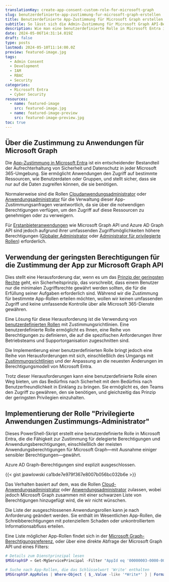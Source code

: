 ```yaml
---
translationKey: create-app-consent-custom-role-for-microsoft-graph
slug: benutzerdefinierte-app-zustimmung-fur-microsoft-graph-erstellen
title: Benutzerdefinierte App-Zustimmung für Microsoft Graph erstellen
subtitle: So lässt sich die Admin-Zustimmung für Microsoft Graph API-Berechtigungen sicher delegieren
description: Wie man eine benutzerdefinierte Rolle in Microsoft Entra implementiert, um die Admin-Zustimmung für Microsoft Graph API-Berechtigungen zu delegieren.
date: 2024-05-06T14:31:14.019Z
draft: false
type: posts
lastmod: 2024-05-10T11:14:00.0Z
preview: featured-image.jpg
tags:
  - Admin Consent
  - Development
  - IAM
  - RBAC
  - Security
categories:
  - Microsoft Entra
  - Cyber Security
resources:
  - name: featured-image
    src: featured-image.jpg
  - name: featured-image-preview
    src: featured-image-preview.jpg
toc: true
---
```


## Über die Zustimmung zu Anwendungen für Microsoft Graph

Die [App-Zustimmung in Microsoft Entra](https://learn.microsoft.com/de-de/entra/identity-platform/application-consent-experience) ist ein entscheidender Bestandteil der Aufrechterhaltung von Sicherheit und Datenschutz in jeder Microsoft 365-Umgebung. Sie ermöglicht Anwendungen den Zugriff auf bestimmte Ressourcen, wie Benutzerdaten oder Gruppen, und stellt sicher, dass sie nur auf die Daten zugreifen können, die sie benötigen.

Normalerweise sind die Rollen [Cloudanwendungsadministrator](https://learn.microsoft.com/de-de/entra/identity/role-based-access-control/permissions-reference#cloud-application-administrator) oder [Anwendungsadministrator](https://learn.microsoft.com/de-de/entra/identity/role-based-access-control/permissions-reference#application-administrator) für die Verwaltung dieser App-Zustimmungsanfragen verantwortlich, da sie über die notwendigen Berechtigungen verfügen, um den Zugriff auf diese Ressourcen zu genehmigen oder zu verweigern.

Für [Erstanbieteranwendungen](https://learn.microsoft.com/de-de/troubleshoot/azure/entra/entra-id/governance/verify-first-party-apps-sign-in) wie Microsoft Graph API und Azure AD Graph API sind jedoch aufgrund ihrer umfassenden Zugriffsmöglichkeiten höhere Berechtigungen ([Globaler Administrator](https://learn.microsoft.com/de-de/entra/identity/role-based-access-control/permissions-reference#global-administrator) oder [Administrator für privilegierte Rollen](https://learn.microsoft.com/de-de/entra/identity/role-based-access-control/permissions-reference#privileged-role-administrator)) erforderlich.

## Verwendung der geringsten Berechtigungen für die Zustimmung der App zur Microsoft Graph API

Dies stellt eine Herausforderung dar, wenn es um das [Prinzip der geringsten Rechte](https://learn.microsoft.com/de-de/entra/identity-platform/secure-least-privileged-access) geht, ein Sicherheitsprinzip, das vorschreibt, dass einem Benutzer nur die minimalen Zugriffsrechte gewährt werden sollten, die für die Erfüllung seiner Aufgaben erforderlich sind. Während wir die Zustimmung für bestimmte App-Rollen erteilen möchten, wollen wir keinen umfassenden Zugriff und keine umfassende Kontrolle über alle Microsoft 365-Dienste gewähren.

Eine Lösung für diese Herausforderung ist die Verwendung von [benutzerdefinierten Rollen](https://learn.microsoft.com/de-de/entra/identity/role-based-access-control/custom-create) mit Zustimmungsrichtlinien. Eine benutzerdefinierte Rolle ermöglicht es Ihnen, eine Reihe von Berechtigungen zu definieren, die auf die spezifischen Anforderungen Ihrer Betriebsteams und Supportorganisation zugeschnitten sind.

Die Implementierung einer benutzerdefinierten Rolle bringt jedoch eine Reihe von Herausforderungen mit sich, einschließlich des Umgangs mit [Zustimmungsrichtlinien](https://learn.microsoft.com/de-de/entra/identity/enterprise-apps/manage-app-consent-policies) und der Anpassung an die neuesten Änderungen im Berechtigungsmodell von Microsoft Entra.

Trotz dieser Herausforderungen kann eine benutzerdefinierte Rolle einen Weg bieten, um das Bedürfnis nach Sicherheit mit dem Bedürfnis nach Benutzerfreundlichkeit in Einklang zu bringen. Sie ermöglicht es, den Teams den Zugriff zu gewähren, den sie benötigen, und gleichzeitig das Prinzip der geringsten Privilegien einzuhalten.

## Implementierung der Rolle "Privilegierte Anwendungen Zustimmungs-Administrator"

Dieses PowerShell-Skript erstellt eine benutzerdefinierte Rolle in Microsoft Entra, die die Fähigkeit zur Zustimmung für delegierte Berechtigungen und Anwendungsberechtigungen, einschließlich der meisten Anwendungsberechtigungen für Microsoft Graph—mit Ausnahme einiger sensibler Berechtigungen—gewährt.

Azure AD Graph-Berechtigungen sind explizit ausgeschlossen.

{{< gist jpawlowski ca1bde7e979f367e8007b056bc032b6e >}}

Das Verhalten basiert auf dem, was die Rollen [Cloud-Anwendungsadministrator](https://learn.microsoft.com/de-de/entra/identity/role-based-access-control/permissions-reference#cloud-application-administrator) oder [Anwendungsadministrator](https://learn.microsoft.com/de-de/entra/identity/role-based-access-control/permissions-reference#application-administrator) zulassen, wobei jedoch Microsoft Graph zusammen mit einer schwarzen Liste von Berechtigungen hinzugefügt wird, die wir nicht wünschen.

Die Liste der ausgeschlossenen Anwendungsrollen kann je nach Anforderung geändert werden. Sie enthält im Wesentlichen App-Rollen, die Schreibberechtigungen mit potenziellem Schaden oder unkontrolliertem Informationsabfluss erteilen.

Eine Liste möglicher App-Rollen findet sich in der [Microsoft Graph-Berechtigungsreferenz](https://learn.microsoft.com/de-de/graph/permissions-reference), oder über eine direkte Abfrage der Microsoft Graph API und eines Filters:

````powershell
# Details zum Dienstprinzipal lesen
$MSGraphSP = Get-MgServicePrincipal -Filter "AppId eq '00000003-0000-0000-c000-000000000000'"

# Suche nach App-Rollen, die das Schlüsselwort 'Write' enthalten
$MSGraphSP.AppRoles | Where-Object { $_.Value -like '*Write*' } | Format-Table Value, Description
`````
